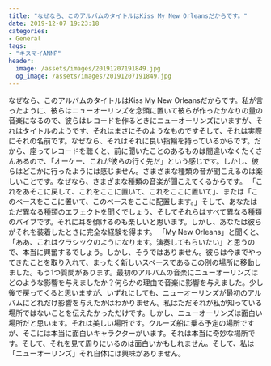 ```yaml
---
title: "なぜなら、このアルバムのタイトルはKiss My New Orleansだからです。"
date: 2019-12-07 19:23:18
categories:
- General
tags:
- "キスマイANNP"
header:
  image: /assets/images/20191207191849.jpg
  og_image: /assets/images/20191207191849.jpg
---
```


なぜなら、このアルバムのタイトルはKiss My New Orleansだからです。私が言ったように、彼らはニューオーリンズを念頭に置いて彼らが作ったかなりの量の音楽になるので、彼らはレコードを作るときにニューオーリンズにいますが、それはタイトルのようです、それはまさにそのようなものですそして、それは実際にそれの名前です。なぜなら、それはそれに良い指輪を持っているからです。だから、座ってレコードを聴くと、前に聞いたことのあるものは間違いなくたくさんあるので、「オーケー、これが彼らの行く先だ」という感じです。しかし、彼らはどこかに行ったようには感じません。さまざまな種類の音が聞こえるのは楽しいことです。なぜなら、さまざまな種類の音楽が聞こえてくるからです。 「これをあそこに戻して、これをここに置いて、これをここに置いて」、または「このベースをここに置いて、このベースをここに配置します。」そして、あなたはただ異なる種類のエフェクトを聞くでしょう、そしてそれらはすべて異なる種類のバイブです。それに耳を傾けるのも楽しいと思います。しかし、あなたは彼らがそれを装着したときに完全な経験を得ます。 「My New Orleans」と聞くと、「ああ、これはクラシックのようになります。演奏してもらいたい」と思うので、本当に興奮するでしょう。しかし、そうではありません。彼らは今までやってきたことを取り入れて、まったく新しいスペースであるこの別の場所に移動しました。もう1つ質問があります。最初のアルバムの音楽にニューオーリンズはどのような影響を与えましたか？何らかの理由で音楽に影響を与えました。少し後で戻ってくると思いますが、いずれにしても、ニューオーリンズが最初のアルバムにどれだけ影響を与えたかはわかりません。私はただそれが私が知っている場所ではないことを伝えたかっただけです。しかし、ニューオーリンズは面白い場所だと思います。それは美しい場所です。クルーズ船に乗る予定の場所ですが、そこには本当に面白いキャラクターがいます。それは本当に奇妙な場所です。そして、それを見て周りにいるのは面白いかもしれません。そして、私は「ニューオーリンズ」それ自体には興味がありません。
